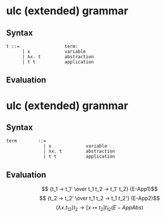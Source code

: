 # ulc (extended) grammar

## Syntax

```
t ::=                 term:
      | x             variable
      | λx. t         abstraction
      | t t           application
```

## Evaluation

# ulc (extended) grammar

## Syntax

```
term        ::=
              | x             variable
              | λx. t         abstraction
              | t t           application
```

## Evaluation

$$ {t_1 → t_1' \over t_1 t_2 → t_1' t_2} (E-App1)$$
$$ {t_2 → t_2' \over t_1 t_2 → t_1 t_2'} (E-App2)$$
$$ {(λx.t_12) t_2 → [x ↦ t_2]t_12} (E-AppAbs)$$
